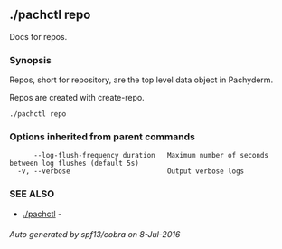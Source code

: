 ## ./pachctl repo

Docs for repos.

### Synopsis


Repos, short for repository, are the top level data object in Pachyderm.

Repos are created with create-repo.

```
./pachctl repo
```

### Options inherited from parent commands

```
      --log-flush-frequency duration   Maximum number of seconds between log flushes (default 5s)
  -v, --verbose                        Output verbose logs
```

### SEE ALSO
* [./pachctl](./pachctl.md)	 - 

###### Auto generated by spf13/cobra on 8-Jul-2016
